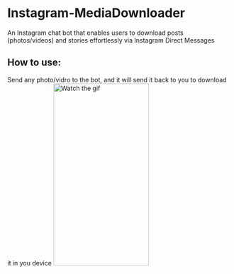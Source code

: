 # Instagram-MediaDownloader
An Instagram chat bot that enables users to download posts (photos/videos) and stories effortlessly via Instagram Direct Messages

## How to use:
Send any photo/vidro to the bot, and it will send it back to you to download it in you device
<img src="bot.gif" alt="Watch the gif" width="215" height="410">
